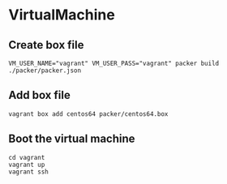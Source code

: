 VirtualMachine
====

Create box file
----

```
VM_USER_NAME="vagrant" VM_USER_PASS="vagrant" packer build ./packer/packer.json
```

Add box file
---

```
vagrant box add centos64 packer/centos64.box
```

Boot the virtual machine
----

```
cd vagrant
vagrant up
vagrant ssh
```
